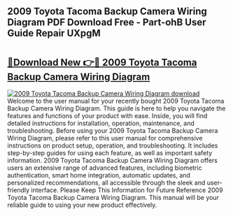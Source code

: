 ## 2009 Toyota Tacoma Backup Camera Wiring Diagram PDF Download Free - Part-ohB User Guide Repair UXpgM

# <h2><a href="http://dfrhis6.blite.top/?on=2009+Toyota+Tacoma+Backup+Camera+Wiring+Diagram">🔗Download New 👉🔴 2009 Toyota Tacoma Backup Camera Wiring Diagram</a></h2>

[![2009 Toyota Tacoma Backup Camera Wiring Diagram download](https://i.imgur.com/lujVjoI.png)](http://dfrhis6.blite.top/?on=2009+Toyota+Tacoma+Backup+Camera+Wiring+Diagram)
Welcome to the user manual for your recently bought 2009 Toyota Tacoma Backup Camera Wiring Diagram. This guide is here to help you navigate the features and functions of your product with ease. Inside, you will find detailed instructions for installation, operation, maintenance, and troubleshooting. Before using your 2009 Toyota Tacoma Backup Camera Wiring Diagram, please refer to this user manual for comprehensive instructions on product setup, operation, and troubleshooting. It includes step-by-step guides for using each feature, as well as important safety information. 2009 Toyota Tacoma Backup Camera Wiring Diagram offers users an extensive range of advanced features, including biometric authentication, smart home integration, automatic updates, and personalized recommendations, all accessible through the sleek and user-friendly interface. Please Keep This Information for Future Reference 2009 Toyota Tacoma Backup Camera Wiring Diagram. This manual will be your reliable guide to using your new product effectively.
